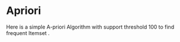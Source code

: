 # Apriori
Here is a simple A-priori Algorithm with support threshold 100 to find frequent Itemset .
